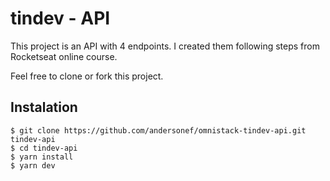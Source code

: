 # tindev - API

This project is an API with 4 endpoints. I created them following steps from Rocketseat online course.

Feel free to clone or fork this project.

## Instalation

    $ git clone https://github.com/andersonef/omnistack-tindev-api.git tindev-api
    $ cd tindev-api
    $ yarn install
    $ yarn dev

